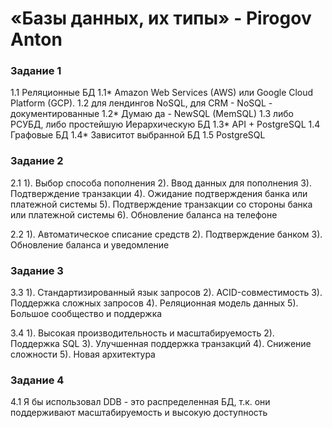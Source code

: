 # «Базы данных, их типы» - Pirogov Anton

###     Задание 1 

1.1 Реляционные БД
1.1* Amazon Web Services (AWS) или Google Cloud Platform (GCP).
1.2 для лендингов NoSQL, для CRM - NoSQL - документированные 
1.2* Думаю да - NewSQL (MemSQL) 
1.3 либо РСУБД, либо простейшую Иерархическую БД
1.3* API + PostgreSQL
1.4 Графовые БД
1.4* Зависитот выбранной БД
1.5 PostgreSQL

###     Задание 2

2.1 
1). Выбор способа пополнения
2). Ввод данных для пополнения
3). Подтверждение транзакции
4). Ожидание подтверждения банка или платежной системы
5). Подтверждение транзакции со стороны банка или платежной системы
6). Обновление баланса на телефоне

2.2
1). Автоматическое списание средств
2). Подтверждение банком
3). Обновление баланса и уведомление

###     Задание 3

3.3 
1). Стандартизированный язык запросов
2). ACID-совместимость
3). Поддержка сложных запросов
4). Реляционная модель данных
5). Большое сообщество и поддержка

3.4 
1). Высокая производительность и масштабируемость
2). Поддержка SQL 
3). Улучшенная поддержка транзакций
4). Снижение сложности
5). Новая архитектура

###     Задание 4

4.1 Я бы использовал DDB - это распределенная БД, т.к. они поддерживают масштабируемость и высокую доступность 

